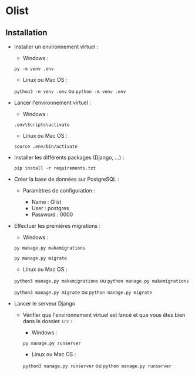 # Olist

## Installation
- Installer un environnement virtuel :

    - Windows :

    `py -m venv .env`

    - Linux ou Mac OS :

    `python3 -m venv .env` ou `python -m venv .env`

- Lancer l'environnement virtuel :

    - Windows :

    `.env\Scripts\activate`

    - Linux ou Mac OS :

    `source .env/bin/activate`

- Installer les différents packages (Django, ...) :

    `pip install -r requirements.txt`

- Créer la base de données sur PostgreSQL :

    - Paramètres de configuration :

        - Name : Olist
        - User : postgres
        - Password : 0000

- Effectuer les premières migrations :

    - Windows :

    `py manage.py makemigrations`

    `py manage.py migrate`

    - Linux ou Mac OS :

    `python3 manage.py makemigrations` ou `python manage.py makemigrations`

    `python3 manage.py migrate` ou `python manage.py migrate`

- Lancer le serveur Django

    - Vérifier que l'environnement virtuel est lancé et que vous êtes bien dans le dossier `src` :

        - Windows :

        `py manage.py runserver`

        - Linux ou Mac OS :

        `python3 manage.py runserver` ou `python manage.py runserver`
